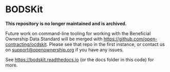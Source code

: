 # BODSKit

**This repository is no longer maintained and is archived.**

Future work on command-line tooling for working with the Beneficial Ownership Data Standard will be merged with https://github.com/open-contracting/ocdskit. Please see that repo in the first instance, or contact us on [support@openownership.org](mailto:support@openownership.org) if you have any issues.

See https://bodskit.readthedocs.io (or the docs folder in this code) for more.
